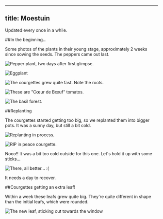 ---------------
title: Moestuin
---------------

Updated every once in a while.

##In the beginning...

Some photos of the plants in their young stage, approximately 2 weeks since
sowing the seeds. The peppers came out last.

![Pepper plant, two days after first glimpse.](peper.png "Pepper")

![Eggplant](aubergine.png "Eggplant")

![The courgettes grew quite fast. Note the roots.](courgette.png "Courgette")

![These are "Cœur de Bœuf" tomatos.](tomaat.png "Cœur de Bœuf tomatos")

![The basil forest.](basilicum.png "Young basil plants")

##Replanting

The courgettes started getting too big, so we replanted them into bigger pots.
It was a sunny day, but still a bit cold.

![Replanting in process.](replant.png)

![RIP in peace courgette.](RIP.png)

Nooo!! It was a bit too cold outside for this one. Let's hold it up with some
sticks...

![There, all better... :(](problem_solved.png)

It needs a day to recover.

##Courgettes getting an extra leaf!

Within a week these leafs grew quite big. They're quite different in shape than
the initial leafs, which were rounded.

![The new leaf, sticking out towards the window](extra_leaf.png)
